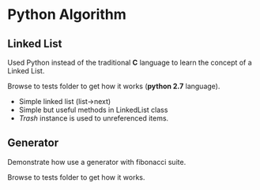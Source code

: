 # Python Algorithm
 
## Linked List

Used Python instead of the traditional **C** language to learn the concept of a Linked List.

Browse to tests folder to get how it works (**python 2.7** language).

* Simple linked list (list->next)
* Simple but useful methods in LinkedList class
* *Trash* instance is used to unreferenced items.

## Generator

Demonstrate how use a generator with fibonacci suite.

Browse to tests folder to get how it works.